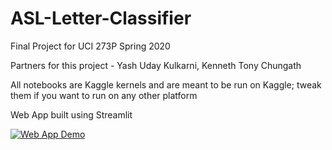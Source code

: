 # ASL-Letter-Classifier

Final Project for UCI 273P Spring 2020

Partners for this project - Yash Uday Kulkarni, Kenneth Tony Chungath
           
All notebooks are Kaggle kernels and are meant to be run on Kaggle; tweak them if you want to run on any other platform   

Web App built using Streamlit

[![Web App Demo](http://img.youtube.com/vi/e77SXyUDf8U/0.jpg)](http://www.youtube.com/watch?v=e77SXyUDf8U "ASL Letter Classifier Web App Demo")
